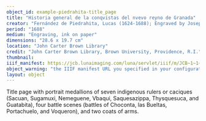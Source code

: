 ```yaml
---
object_id: example-piedrahita-title_page
title: "Historia general de la conqvistas del nvevo reyno de Granada"
creator: "Fernández de Piedrahita, Lucas (1624-1688); Engraved by Joseph Mulder"
period: "1688"
medium: "Engraving, ink on paper"
dimensions: "28.6 x 19.7 cm"
location: "John Carter Brown Library"
credit: "John Carter Brown Library, Brown University, Providence, R.I."
thumbnail: 
iiif_manifest: https://jcb.lunaimaging.com/luna/servlet/iiif/m/JCB~1~1~278~100020/manifest
object_warning: "the IIIF manifest URL you specified in your configuration CSV or Google Sheet could not be accessed (error 429)"
layout: object
---
```


Title page with portrait medallions of seven indigenous rulers or caciques (Sacuan, Sugamuxi, Nemeguene, Vbaqui, Saquesazippa, Thysquesuca, and Guatabita), four battle scenes (battles of Choconta, las Bueltas, Portachuelo, and Voqueron), and two coats of arms.
